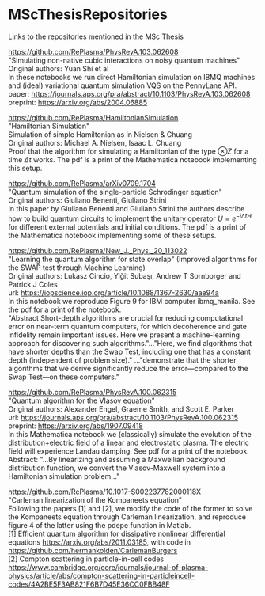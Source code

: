 # MScThesisRepositories
Links to the repositories mentioned in the MSc Thesis

https://github.com/RePlasma/PhysRevA.103.062608 \
"Simulating non-native cubic interactions on noisy quantum machines" \
Original authors: Yuan Shi et al \
In these notebooks we run direct Hamiltonian simulation on IBMQ machines and (ideal) variational quantum simulation VQS on the PennyLane API. \
paper: https://journals.aps.org/pra/abstract/10.1103/PhysRevA.103.062608 \
preprint: https://arxiv.org/abs/2004.06885

https://github.com/RePlasma/HamiltonianSimulation \
"Hamiltonian Simulation" \
Simulation of simple Hamiltonian as in Nielsen & Chuang \
Original authors: Michael A. Nielsen, Isaac L. Chuang \
Proof that the algorithm for simulating a Hamiltonian of the type $\otimes Z$ for a time $\Delta t$ works. The pdf is a print of the Mathematica notebook implementing this setup.

https://github.com/RePlasma/arXiv0709.1704 \
"Quantum simulation of the single-particle Schrodinger equation" \
Original authors: Giuliano Benenti, Giuliano Strini \
In this paper by Giuliano Benenti and Giuliano Strini the authors describe how to build quantum circuits to implement the unitary operator $U=e^{-i \Delta t H}$ for different external potentials and initial conditions. The pdf is a print of the Mathematica notebook implementing some of these setups.

https://github.com/RePlasma/New_J._Phys._20_113022 \
"Learning the quantum algorithm for state overlap" (Improved algorithms for the SWAP test through Machine Learning) \
Original authors: Lukasz Cincio, Yiğit Subaşı, Andrew T Sornborger and Patrick J Coles \
url: https://iopscience.iop.org/article/10.1088/1367-2630/aae94a \
In this notebook we reproduce Figure 9 for IBM computer ibmq_manila. See the pdf for a print of the notebook. \
"Abstract Short-depth algorithms are crucial for reducing computational error on near-term quantum computers, for which decoherence and gate infidelity remain important issues. Here we present a machine-learning approach for discovering such algorithms."..."Here, we find algorithms that have shorter depths than the Swap Test, including one that has a constant depth (independent of problem size)." ..."demonstrate that the shorter algorithms that we derive significantly reduce the error—compared to the Swap Test—on these computers."

https://github.com/RePlasma/PhysRevA.100.062315 \
"Quantum algorithm for the Vlasov equation" \
Original authors: Alexander Engel, Graeme Smith, and Scott E. Parker \
url: https://journals.aps.org/pra/abstract/10.1103/PhysRevA.100.062315 \
preprint: https://arxiv.org/abs/1907.09418 \
In this Mathematica notebook we (classically) simulate the evolution of the distribution+electric field of a linear and electrostatic plasma. The electric field will experience Landau damping. See pdf for a print of the notebook. \
Abstract: "...By linearizing and assuming a Maxwellian background distribution function, we convert the Vlasov-Maxwell system into a Hamiltonian simulation problem..."

https://github.com/RePlasma/10.1017-S002237782000118X \
"Carleman linearization of the Kompaneets equation" \
Following the papers [1] and [2], we modify the code of the former to solve the Kompaneets equation through Carleman linearization, and reproduce figure 4 of the latter using the pdepe function in Matlab. \
[1] Efficient quantum algorithm for dissipative nonlinear differential equations https://arxiv.org/abs/2011.03185, with code in https://github.com/hermankolden/CarlemanBurgers \
[2] Compton scattering in particle-in-cell codes https://www.cambridge.org/core/journals/journal-of-plasma-physics/article/abs/compton-scattering-in-particleincell-codes/4A2BE5F3AB821F6B7D45E36CC0FBB48F
